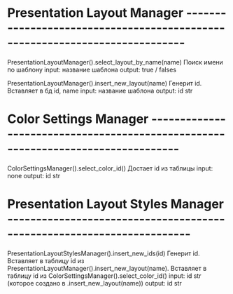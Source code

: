 # Presentation Layout Manager ----------------------------------------------------------------------------
PresentationLayoutManager().select_layout_by_name(name)
Поиск имени по шаблону
input: название шаблона
output: true / falses

PresentationLayoutManager().insert_new_layout(name)
Генерит id. Вставляет в бд id, name
input: название шаблона
output: id str



# Color Settings Manager ---------------------------------------------------------------------------------
ColorSettingsManager().select_color_id()
Достает id из таблицы
input: none
output: id str



# Presentation Layout Styles Manager ----------------------------------------------------------------------
PresentationLayoutStylesManager().insert_new_ids(id)
Генерит id.
Вставляет в таблицу id из PresentationLayoutManager().insert_new_layout(name).
Вставляет в таблицу id из ColorSettingsManager().select_color_id()
input: id str (которое создано в .insert_new_layout(name))
output: id str
